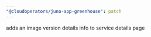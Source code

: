 ```yaml
---
"@cloudoperators/juno-app-greenhouse": patch
---
```


adds an image version details info to service details page
